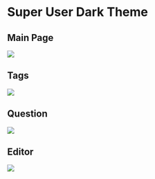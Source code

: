 # Super User Dark Theme

## Main Page
![](http://i.imgur.com/Jj3ri.png)

## Tags
![](http://i.imgur.com/iEVqm.png)

## Question
![](http://i.imgur.com/5t3HB.png)

## Editor
![](http://i.imgur.com/jSa8g.png)